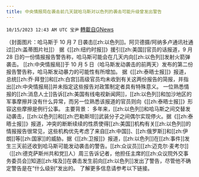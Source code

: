 ```yaml
---
title: 中央情报局在袭击前几天就哈马斯对以色列的袭击可能升级曾发出警告
---
```

`10/15/2023 12:43 AM UTC 宝尹` [轉載自GNews](https://gnews.org/articles/1834452)

（封面图片：哈马斯于 10 月 7 日袭击[[zh:以色列]]。阿贝德摄/阿纳多卢通讯社通过[[zh:盖蒂图片社]]）
据《[[zh:纽约时报]]》援引[[zh:美国]]官员的话报道，9 月 28 日的一份情报报告警告称，哈马斯可能会在几天内向[[zh:以色列]]发射火箭弹袭击。
[[zh:中央情报局]]于 10 月 5 日（哈马斯发动袭击的前两天）发布的第二份报告警告称，哈马斯发动暴力的可能性有所增加。
据《[[zh:泰晤士报]]》报道，总统[[zh:乔·拜登]]和[[zh:白宫]]高级官员均未收到有关这两份报告的简报，并指出[[zh:中央情报局]]并未指定这些报告对政策制定者具有特殊意义。
一位熟悉情报的[[zh:消息人士]]告诉[[zh:美国有线电视新闻网]]，[[zh:以色列]]和加沙地区的军事摩擦并没有什么异常，而另一位熟悉该报道的官员则向《[[zh:泰晤士报]]》形容这些摩擦是例行公事。
主要背景：
多年来，[[zh:以色列]]和哈马斯之间交替发动袭击，[[zh:以色列]]和[[zh:巴勒斯坦]]武装分子之间偶尔实现停火。据《[[zh:泰晤士报]]》报道，冲突的断断续续的性质使得[[zh:美国]]机构有关[[zh:以色列]]的情报报告很常见，这些机构优先考虑了来自[[zh:中国]]、[[zh:俄罗斯]]和[[zh:伊朗]]等[[zh:国家]]的威胁。据《[[zh:卫报]]》报道，[[zh:以色列]]在[[zh:事件]]发生三天前还收到哈马斯可能发动袭击的警告。[[zh:众议员]][[zh:迈克尔·麦考尔]]（[[zh:德克萨斯州共和党]]人）周三告诉记者，他担任主席的[[zh:众议院外交事务委员会]]知道[[zh:埃及]]在袭击发生前向[[zh:以色列]]发出了警告，尽管他不确定警告是在“什么级别”发出的。
了解更多信息请参考以下链接。

